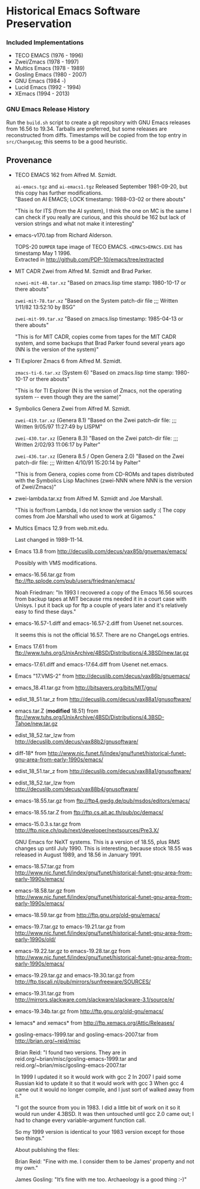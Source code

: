 # Historical Emacs Software Preservation

### Included Implementations

- TECO EMACS (1976 - 1996)
- Zwei/Zmacs (1978 - 1997)
- Multics Emacs (1978 - 1989)
- Gosling Emacs (1980 - 2007)
- GNU Emacs (1984 -)
- Lucid Emacs (1992 - 1994)
- XEmacs (1994 - 2013)

### GNU Emacs Release History

Run the `build.sh` script to create a git repository with GNU Emacs
releases from 16.56 to 19.34.  Tarballs are preferred, but some
releases are reconstructed from diffs.  Timestamps will be copied from
the top entry in `src/ChangeLog`; this seems to be a good heuristic.

## Provenance

- TECO EMACS 162 from Alfred M. Szmidt.

  `ai-emacs.tgz` and `ai-emacs1.tgz`
  Released September 1981-09-20, but this copy has further modifications.  
  "Based on AI EMACS; LOCK timestamp:
  1988-03-02 or there abouts"

  "This is for ITS (from the AI system), I think the one on MC is the
  same I can check if you really are curious, and this should be 162
  but lack of version strings and what not make it interesting"

- emacs-v170.tap from Richard Alderson.

  TOPS-20 `DUMPER` tape image of TECO EMACS.  `<EMACS>EMACS.EXE` has
  timestamp May 1 1996.  
  Extracted in http://github.com/PDP-10/emacs/tree/extracted

- MIT CADR Zwei from Alfred M. Szmidt and Brad Parker.

  `nzwei-mit-48.tar.xz`
  "Based on zmacs.lisp time stamp:
  1980-10-17 or there abouts"

  `zwei-mit-78.tar.xz`
  "Based on the System patch-dir file
  ;;; Written 1/11/82 13:52:10 by BSG"

  `zwei-mit-99.tar.xz`
  "Based on zmacs.lisp timestamp:
  1985-04-13 or there abouts"

  "This is for MIT CADR, copies come from tapes for the MIT CADR
  system, and some backups that Brad Parker found several years
  ago (NN is the version of the system)"

- TI Explorer Zmacs 6 from Alfred M. Szmidt.

  `zmacs-ti-6.tar.xz` (System 6)
  "Based on zmacs.lisp time stamp:
  1980-10-17 or there abouts"

  "This is for TI Explorer (N is the version of Zmacs, not the
  operating system -- even though they are the same)"

- Symbolics Genera Zwei from Alfred M. Szmidt.

  `zwei-419.tar.xz` (Genera 8.1)
  "Based on the Zwei patch-dir file:
  ;;; Written 9/05/97 11:27:49 by LISPM"

  `zwei-430.tar.xz` (Genera 8.3)
  "Based on the Zwei patch-dir file:
  ;;; Written 2/02/93 11:06:17 by Palter"

  `zwei-436.tar.xz` (Genera 8.5 / Open Genera 2.0)
  "Based on the Zwei patch-dir file:
  ;;; Written 4/10/91 15:20:14 by Palter"

  "This is from Genera, copies come from CD-ROMs and tapes distributed
  with the Symbolics Lisp Machines (zwei-NNN where NNN is the version
  of Zwei/Zmacs)"

- zwei-lambda.tar.xz from Alfred M. Szmidt and Joe Marshall.

  "This is for/from Lambda, I do not know the version sadly :( The
  copy comes from Joe Marshall who used to work at Gigamos."

- Multics Emacs 12.9 from web.mit.edu.

  Last changed in 1989-11-14.

- Emacs 13.8 from http://decuslib.com/decus/vax85b/gnuemax/emacs/

  Possibly with VMS modifications.

- emacs-16.56.tar.gz from ftp://ftp.splode.com/pub/users/friedman/emacs/

  Noah Friedman: "In 1993 I recovered a copy of the Emacs 16.56
  sources from backup tapes at MIT because rms needed it in a court
  case with Unisys.  I put it back up for ftp a couple of years later
  and it's relatively easy to find these days."

- emacs-16.57-1.diff and emacs-16.57-2.diff from Usenet net.sources.

  It seems this is not the official 16.57.  There are no ChangeLogs
  entries.

- Emacs 17.61 from ftp://www.tuhs.org/UnixArchive/4BSD/Distributions/4.3BSD/new.tar.gz

- emacs-17.61.diff and emacs-17.64.diff from Usenet net.emacs.

- Emacs "17.VMS-2" from http://decuslib.com/decus/vax86b/gnuemacs/

- emacs_18.41.tar.gz from http://bitsavers.org/bits/MIT/gnu/

- edist_18_51.tar_z from http://decuslib.com/decus/vax88a1/gnusoftware/

- emacs.tar.Z (**modified** 18.51) from ftp://www.tuhs.org/UnixArchive/4BSD/Distributions/4.3BSD-Tahoe/new.tar.gz

- edist_18_52.tar_lzw from http://decuslib.com/decus/vax88b2/gnusoftware/

- diff-18* from http://www.nic.funet.fi/index/gnu/funet/historical-funet-gnu-area-from-early-1990s/emacs/

- edist_18_51.tar_z from http://decuslib.com/decus/vax88a1/gnusoftware/

- edist_18_52.tar_lzw from http://decuslib.com/decus/vax88b4/gnusoftware/

- emacs-18.55.tar.gz from ftp://ftp4.gwdg.de/pub/msdos/editors/emacs/

- emacs-18.55.tar.Z from ftp://ftp.cs.ait.ac.th/pub/pc/demacs/

- emacs-15.0.3.s.tar.gz from http://ftp.nice.ch/pub/next/developer/nextsources/Pre3.X/

  GNU Emacs for NeXT systems.  This is a version of 18.55, plus RMS
  changes up until July 1990.  This is interesting, because stock
  18.55 was released in August 1989, and 18.56 in January 1991.

- emacs-18.57.tar.gz from  http://www.nic.funet.fi/index/gnu/funet/historical-funet-gnu-area-from-early-1990s/emacs/

- emacs-18.58.tar.gz from  http://www.nic.funet.fi/index/gnu/funet/historical-funet-gnu-area-from-early-1990s/emacs/

- emacs-18.59.tar.gz from  http://ftp.gnu.org/old-gnu/emacs/

- emacs-19.7.tar.gz to emacs-19.21.tar.gz from http://www.nic.funet.fi/index/gnu/funet/historical-funet-gnu-area-from-early-1990s/old/

- emacs-19.22.tar.gz to emacs-19.28.tar.gz from http://www.nic.funet.fi/index/gnu/funet/historical-funet-gnu-area-from-early-1990s/emacs/

- emacs-19.29.tar.gz and emacs-19.30.tar.gz from http://ftp.tiscali.nl/pub/mirrors/sunfreeware/SOURCES/

- emacs-19.31.tar.gz from http://mirrors.slackware.com/slackware/slackware-3.1/source/e/

- emacs-19.34b.tar.gz from  http://ftp.gnu.org/old-gnu/emacs/

- lemacs* and xemacs* from http://ftp.xemacs.org/Attic/Releases/

- gosling-emacs-1999.tar and gosling-emacs-2007.tar from http://brian.org/~reid/misc

  Brian Reid: "I found two versions.
  They are in  reid.org/~brian/misc/gosling-emacs-1999.tar
     and       reid.org/~brian/misc/gosling-emacs-2007.tar

  In 1999 I updated it so it would work with gcc 2
  In 2007 I paid some Russian kid to update it so that it would work
  with gcc 3
  When gcc 4 came out it would no longer compile, and I just sort of
  walked away from it."

  "I got the source from you in 1983. I did a little bit
  of work on it so it would run under 4.3BSD. It was then untouched
  until gcc 2.0 came out; I had to change every variable-argument
  function call.

  So my 1999 version is identical to your 1983 version except for
  those two things."

  About publishing the files:

  Brian Reid: "Fine with me. I consider them to be James' property and not my own."

  James Gosling: "It’s fine with me too. Archaeology is a good thing :-)"
